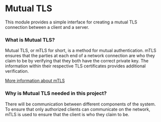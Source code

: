 # Mutual TLS

This module provides a simple interface for creating a mutual TLS connection between a client and a server.

### What is Mutual TLS?

Mutual TLS, or mTLS for short, is a method for mutual authentication. mTLS ensures that the parties at each end of a
network connection are who they claim to be by verifying that they both have the correct private key. The information
within their respective TLS certificates provides additional verification.

[More information about mTLS](https://www.cloudflare.com/learning/access-management/what-is-mutual-tls)

### Why is Mutual TLS needed in this project?

There will be communication between different components of the system. To ensure that only authorized clients can 
communicate on the network, mTLS is used to ensure that the client is who they claim to be.


